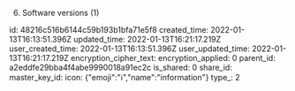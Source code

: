 6. Software versions (1)

id: 48216c516b6144c59b193b1bfa71e5f8
created_time: 2022-01-13T16:13:51.396Z
updated_time: 2022-01-13T16:21:17.219Z
user_created_time: 2022-01-13T16:13:51.396Z
user_updated_time: 2022-01-13T16:21:17.219Z
encryption_cipher_text: 
encryption_applied: 0
parent_id: a2eddfe29bba4f4abe9990018a91ec2c
is_shared: 0
share_id: 
master_key_id: 
icon: {"emoji":"ℹ️","name":"information"}
type_: 2